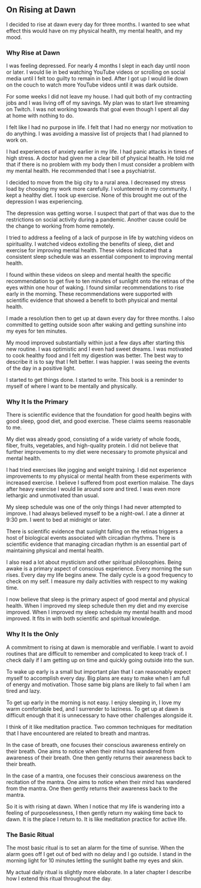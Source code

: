 ## On Rising at Dawn

I decided to rise at dawn every day for three months. I wanted to see what effect this would have on my physical health, my mental health, and my mood.

### Why Rise at Dawn

I was feeling depressed. For nearly 4 months I slept in each day until noon or later. I would lie in bed watching YouTube videos or scrolling on social media until I felt too guilty to remain in bed. After I got up I would lie down on the couch to watch more YouTube videos until it was dark outside.

For some weeks I did not leave my house. I had quit both of my contracting jobs and I was living off of my savings. My plan was to start live streaming on Twitch. I was not working towards that goal even though I spent all day at home with nothing to do.

I felt like I had no purpose in life. I felt that I had no energy nor motivation to do anything. I was avoiding a massive list of projects that I had planned to work on.

I had experiences of anxiety earlier in my life. I had panic attacks in times of high stress. A doctor had given me a clear bill of physical health. He told me that if there is no problem with my body then I must consider a problem with my mental health. He recommended that I see a psychiatrist.

I decided to move from the big city to a rural area. I decreased my stress load by choosing my work more carefully. I volunteered in my community. I kept a healthy diet. I took up exercise. None of this brought me out of the depression I was experiencing.

The depression was getting worse. I suspect that part of that was due to the restrictions on social activity during a pandemic. Another cause could be the change to working from home remotely.

I tried to address a feeling of a lack of purpose in life by watching videos on spirituality. I watched videos extolling the benefits of sleep, diet and exercise for improving mental health. These videos indicated that a consistent sleep schedule was an essential component to improving mental health.

I found within these videos on sleep and mental health the specific recommendation to get five to ten minutes of sunlight onto the retinas of the eyes within one hour of waking. I found similar recommendations to rise early in the morning. These recommendations were supported with scientific evidence that showed a benefit to both physical and mental health.

I made a resolution then to get up at dawn every day for three months. I also committed to getting outside soon after waking and getting sunshine into my eyes for ten minutes. 

 My mood improved substantially within just a few days after starting this new routine. I was optimistic and I even had sweet dreams. I was motivated to cook healthy food and I felt my digestion was better. The best way to describe it is to say that I felt better. I was happier. I was seeing the events of the day in a positive light.

I started to get things done. I started to write. This book is a reminder to myself of where I want to be mentally and physically.

### Why It Is the Primary

There is scientific evidence that the foundation for good health begins with good sleep, good diet, and good exercise. These claims seems reasonable to me.

My diet was already good, consisting of a wide variety of whole foods, fiber, fruits, vegetables, and high-quality protein. I did not believe that further improvements to my diet were necessary to promote physical and mental health.

I had tried exercises like jogging and weight training. I did not experience improvements to my physical or mental health from these experiments with increased exercise. I believe I suffered from post exertion malaise. The days after heavy exercise I would lie around sore and tired. I was even more lethargic and unmotivated than usual.

My sleep schedule was one of the only things I had never attempted to improve. I had always believed myself to be a night-owl. I ate a dinner at 9:30 pm. I went to bed at midnight or later. 

There is scientific evidence that sunlight falling on the retinas triggers a host of biological events associated with circadian rhythms. There is scientific evidence that managing circadian rhythm is an essential part of maintaining physical and mental health.

I also read a lot about mysticism and other spiritual philosophies. Being awake is a primary aspect of conscious experience. Every morning the sun rises. Every day my life begins anew. The daily cycle is a good frequency to check on my self. I measure my daily activities with respect to my waking time.

I now believe that sleep is the primary aspect of good mental and physical health. When I improved my sleep schedule then my diet and my exercise improved. When I improved my sleep schedule my mental health and mood improved. It fits in with both scientific and spiritual knowledge.

### Why It Is the Only

A commitment to rising at dawn is memorable and verifiable. I want to avoid routines that are difficult to remember and complicated to keep track of. I check daily if I am getting up on time and quickly going outside into the sun.

To wake up early is a small but important plan that I can reasonably expect myself to accomplish every day. Big plans are easy to make when I am full of energy and motivation. Those same big plans are likely to fail when I am tired and lazy. 

To get up early in the morning is not easy. I enjoy sleeping in, I love my warm comfortable bed, and I surrender to laziness. To get up at dawn is difficult enough that it is unnecessary to have other challenges alongside it.

I think of it like meditation practice. Two common techniques for meditation that I have encountered are related to breath and mantras.

In the case of breath, one focuses their conscious awareness entirely on their breath. One aims to notice when their mind has wandered from awareness of their breath. One then gently returns their awareness back to their breath.

In the case of a mantra, one focuses their conscious awareness on the recitation of the mantra. One aims to notice when their mind has wandered from the mantra. One then gently returns their awareness back to the mantra.

So it is with rising at dawn. When I notice that my life is wandering into a feeling of purposelessness, I then gently return my waking time back to dawn. It is the place I return to. It is like meditation practice for active life.

### The Basic Ritual

The most basic ritual is to set an alarm for the time of sunrise. When the alarm goes off I get out of bed with no delay and I go outside. I stand in the morning light for 10 minutes letting the sunlight bathe my eyes and skin.

My actual daily ritual is slightly more elaborate. In a later chapter I describe how I extend this ritual throughout the day.
